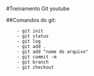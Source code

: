 #Treinamento Git youtube

##Comandos do git:

        - git init
        - git status
        - git log
        - git add .
        - git add "nome do arquivo"
        - git commit -m 
        - git branch
        - git checkout 